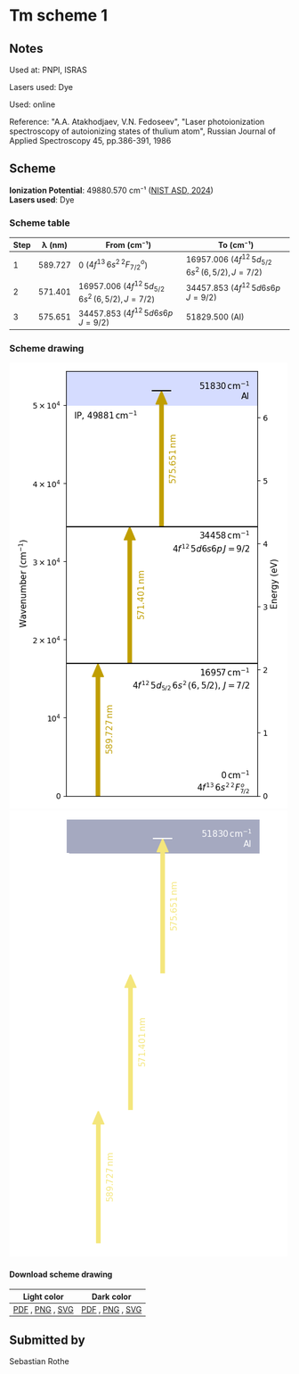 # Tm scheme 1

## Notes

Used at: PNPI, ISRAS

Lasers used: Dye

Used: online

Reference: "A.A. Atakhodjaev, V.N. Fedoseev", "Laser photoionization spectroscopy of autoionizing states of thulium atom", Russian Journal of Applied Spectroscopy 45, pp.386-391, 1986





## Scheme

**Ionization Potential**: 49880.570 cm⁻¹ ([NIST ASD, 2024](https://www.nist.gov/pml/atomic-spectra-database))  
**Lasers used**: Dye

### Scheme table

| Step | λ (nm)  |                      From (cm⁻¹)                       |                       To (cm⁻¹)                        |
| ---- | ------- | ------------------------------------------------------ | ------------------------------------------------------ |
| 1    | 589.727 | 0 ($4f^{13}\,6s^2\,^2F^o_{7/2}$)                       | 16957.006 ($4f^{12}\,5d_{5/2}\,6s^2\,(6,5/2),\,J=7/2$) |
| 2    | 571.401 | 16957.006 ($4f^{12}\,5d_{5/2}\,6s^2\,(6,5/2),\,J=7/2$) | 34457.853 ($4f^{12}\,5d6s6p\,J=9/2$)                   |
| 3    | 575.651 | 34457.853 ($4f^{12}\,5d6s6p\,J=9/2$)                   | 51829.500 (AI)                                         |


### Scheme drawing

![tm scheme, light mode](tm-001/tm-001-light.png#only-light)
![tm scheme, dark mode](tm-001/tm-001-dark-web.png#only-dark)

#### Download scheme drawing

|                                            Light color                                            |                                           Dark color                                           |
| ------------------------------------------------------------------------------------------------- | ---------------------------------------------------------------------------------------------- |
| [PDF](tm-001/tm-001-light.pdf) , [PNG](tm-001/tm-001-light.png) , [SVG](tm-001/tm-001-light.svg)  | [PDF](tm-001/tm-001-dark.pdf) , [PNG](tm-001/tm-001-dark.png) , [SVG](tm-001/tm-001-dark.svg)  |


## Submitted by

Sebastian Rothe

